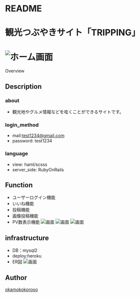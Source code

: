 # README
# 観光つぶやきサイト「TRIPPING」
![ホーム画面](https://user-images.githubusercontent.com/53133463/66711452-07fff300-edc7-11e9-8bd5-cd87b6d3d4d3.png)
====

Overview

## Description

### about
* 観光地やグルメ情報などを呟くことができるサイトです。

### login_method
* mail:test1234@gmail.com
* password: test1234

### language
* view: haml/scsss
* server_side: RubyOnRails

## Function
* ユーザーログイン機能
* いいね機能
* 投稿機能
* 画像投稿機能
* PV数表示機能
![画面](https://user-images.githubusercontent.com/53133463/66711495-05ea6400-edc8-11e9-8283-3e4b85945969.png)
![画面](https://user-images.githubusercontent.com/53133463/66711580-7d6cc300-edc9-11e9-9786-bab3f64a525a.png)
![画面](https://user-images.githubusercontent.com/53133463/66711612-0e439e80-edca-11e9-9f08-531cc926481e.png)

## infrastructure
* DB：mysql2
* deploy:heroku
* ER図
![画面](https://user-images.githubusercontent.com/53133463/66734862-b0818600-ee9f-11e9-87a3-614519717aa7.png)

## Author

[okamokokorooo](https://github.com/okamokokorooo)


